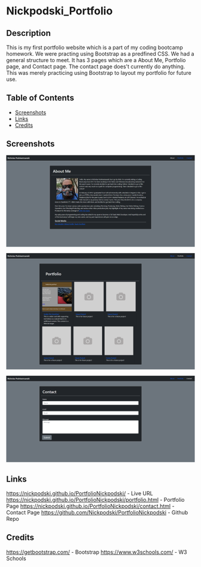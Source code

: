# Nickpodski_Portfolio

## Description

This is my first portfolio website which is a part of my coding bootcamp homework. We were practing using Bootstrap as a predfined CSS. We had a general structure to meet. It has 3 pages which are a About Me, Portfolio page, and Contact page. The contact page does't currently do anything. This was merely practicing using Bootstrap to layout my portfolio for future use.

## Table of Contents

* [Screenshots](#screenshots)
* [Links](#links)
* [Credits](#credits)

## Screenshots

![About Me ScreenShot](assets/images/screencapture-nickpodski-github-io-PortfolioNickpodski-2020-12-21-13_27_31.png)

![Portfolio Screenshot](assets/images/screencapture-nickpodski-github-io-PortfolioNickpodski-portfolio-html-2020-12-21-13_27_58.png)

![Contact Screenshot](assets/images/screencapture-nickpodski-github-io-PortfolioNickpodski-contact-html-2020-12-21-13_28_19.png)

## Links

https://nickpodski.github.io/PortfolioNickpodski/ - Live URL
https://nickpodski.github.io/PortfolioNickpodski/portfolio.html - Portfolio Page
https://nickpodski.github.io/PortfolioNickpodski/contact.html - Contact Page
https://github.com/Nickpodski/PortfolioNickpodski - Github Repo

## Credits

https://getbootstrap.com/ - Bootstrap
https://www.w3schools.com/ - W3 Schools